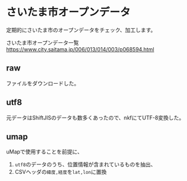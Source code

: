 # さいたま市オープンデータ
定期的にさいたま市のオープンデータをチェック、加工します。

さいたま市オープンデータ一覧
https://www.city.saitama.jp/006/013/014/003/p068594.html

## raw
ファイルをダウンロードした。

## utf8
元データはShiftJISのデータも数多くあったので、nkfにてUTF-8変換した。

## umap
uMapで使用することを前提に、
1. `utf8`のデータのうち、位置情報が含まれているものを抽出、
2. CSVヘッダの`緯度,経度`を`lat,lon`に置換
